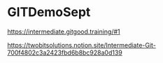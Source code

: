 # GITDemoSept

https://intermediate.gitgood.training/#1

https://twobitsolutions.notion.site/Intermediate-Git-700f4802c3a2423fbd6b8bc928a0d139
